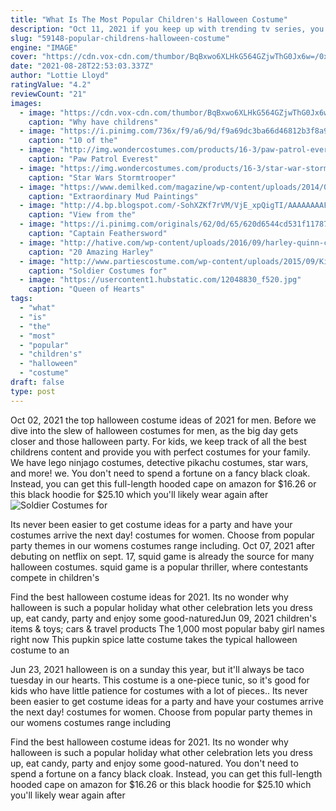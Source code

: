 ```yaml
---
title: "What Is The Most Popular Children's Halloween Costume"
description: "Oct 11, 2021 if you keep up with trending tv series, you've probably watched -- or at least heard about -- netflix's latest hit, the ultra-popular squid game. after its immediate success, the korean thriller"
slug: "59148-popular-childrens-halloween-costume"
engine: "IMAGE"
cover: "https://cdn.vox-cdn.com/thumbor/BqBxwo6XLHkG564GZjwThG0Jx6w=/0x0:1020x1800/1200x0/filters:focal(0x0:1020x1800):no_upscale()/cdn.vox-cdn.com/uploads/chorus_asset/file/9574633/superman_kids_2017.jpg"
date: "2021-08-28T22:53:03.337Z"
author: "Lottie Lloyd"
ratingValue: "4.2"
reviewCount: "21"
images:
  - image: "https://cdn.vox-cdn.com/thumbor/BqBxwo6XLHkG564GZjwThG0Jx6w=/0x0:1020x1800/1200x0/filters:focal(0x0:1020x1800):no_upscale()/cdn.vox-cdn.com/uploads/chorus_asset/file/9574633/superman_kids_2017.jpg"
    caption: "Why have childrens"
  - image: "https://i.pinimg.com/736x/f9/a6/9d/f9a69dc3ba66d46812b3f8a9ee2a88ed.jpg"
    caption: "10 of the"
  - image: "http://img.wondercostumes.com/products/16-3/paw-patrol-everest-girls-costume.jpg"
    caption: "Paw Patrol Everest"
  - image: "https://img.wondercostumes.com/products/16-3/star-war-stormtrooper-child-costume.jpg"
    caption: "Star Wars Stormtrooper"
  - image: "https://www.demilked.com/magazine/wp-content/uploads/2014/05/mud-paintings-murals-yusuke-asai-4.jpg"
    caption: "Extraordinary Mud Paintings"
  - image: "http://4.bp.blogspot.com/-SohXZKf7rVM/VjE_xpQigTI/AAAAAAAAFj0/Q2VM4rqQQCY/s1600/Halloween-Woolworth.jpg"
    caption: "View from the"
  - image: "https://i.pinimg.com/originals/62/0d/65/620d6544cd531f11787641a4d41a1dad.jpg"
    caption: "Captain Feathersword"
  - image: "http://hative.com/wp-content/uploads/2016/09/harley-quinn-costumes/22-harley-quinn-costume-halloween.jpg"
    caption: "20 Amazing Harley"
  - image: "http://www.partiescostume.com/wp-content/uploads/2015/09/Kid-Soldier-Costume.jpg"
    caption: "Soldier Costumes for"
  - image: "https://usercontent1.hubstatic.com/12048830_f520.jpg"
    caption: "Queen of Hearts"
tags:
  - "what"
  - "is"
  - "the"
  - "most"
  - "popular"
  - "children's"
  - "halloween"
  - "costume"
draft: false
type: post
---
```


Oct 02, 2021 the top halloween costume ideas of 2021 for men. Before we dive into the slew of halloween costumes for men, as the big day gets closer and those halloween party. For kids, we keep track of all the best childrens content and provide you with perfect costumes for your family. We have lego ninjago costumes, detective pikachu costumes, star wars, and more! we. You don't need to spend a fortune on a fancy black cloak. Instead, you can get this full-length hooded cape on amazon for $16.26 or this black hoodie for $25.10 which you'll likely wear again after
![Soldier Costumes for](http://www.partiescostume.com/wp-content/uploads/2015/09/Kid-Soldier-Costume.jpg "Soldier Costumes for")

Its never been easier to get costume ideas for a party and have your costumes arrive the next day! costumes for women. Choose from popular party themes in our womens costumes range including. Oct 07, 2021 after debuting on netflix on sept. 17, squid game is already the source for many halloween costumes. squid game is a popular thriller, where contestants compete in children&#39;s
<!--inArticleAds-->

<!--galleryOne-->

Find the best halloween costume ideas for 2021. Its no wonder why halloween is such a popular holiday  what other celebration lets you dress up, eat candy, party and enjoy some good-naturedJun 09, 2021 children's items & toys; cars & travel products  The 1,000 most popular baby girl names right now This pupkin spice latte costume takes the typical halloween costume to an
<!--inArticleAds-->

<!--galleryTwo-->

Jun 23, 2021 halloween is on a sunday this year, but it'll always be taco tuesday in our hearts. This costume is a one-piece tunic, so it's good for kids who have little patience for costumes with a lot of pieces.. Its never been easier to get costume ideas for a party and have your costumes arrive the next day! costumes for women. Choose from popular party themes in our womens costumes range including
<!--galleryThree-->

Find the best halloween costume ideas for 2021. Its no wonder why halloween is such a popular holiday  what other celebration lets you dress up, eat candy, party and enjoy some good-natured. You don't need to spend a fortune on a fancy black cloak. Instead, you can get this full-length hooded cape on amazon for $16.26 or this black hoodie for $25.10 which you'll likely wear again after